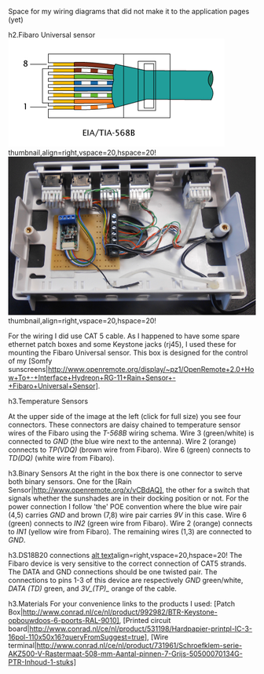 Space for my wiring diagrams that did not make it to the application pages (yet)

h2.Fibaro Universal sensor
![alt text](htdocs/T-568B.png)thumbnail,align=right,vspace=20,hspace=20!
![alt text](htdocs/WiringFUS.png)thumbnail,align=right,vspace=20,hspace=20!

For the wiring I did use CAT 5 cable. As I happened to have some spare ethernet patch boxes and some Keystone jacks (rj45), I used these for mounting the Fibaro Universal sensor. This box is designed for the control of my [Somfy sunscreens|http://www.openremote.org/display/~pz1/OpenRemote+2.0+How+To+-+Interface+Hydreon+RG-11+Rain+Sensor+-+Fibaro+Universal+Sensor].

h3.Temperature Sensors

At the upper side of the image at the left (click for full size) you see four connectors. These connectors are daisy chained to temperature sensor wires of the Fibaro using the *T-568B* wiring schema.
Wire 3 (green/white) is connected to *GND* (the blue wire next to the antenna). Wire 2 (orange) connects to *TP(VDQ)* (brown wire from Fibaro). Wire 6 (green) connects to *TD(DQ)* (white wire from Fibaro).

h3.Binary Sensors
At the right in the box there is one connector to serve both binary sensors. One for the [Rain Sensor|http://www.openremote.org/x/vCBdAQ], the other for a switch that signals whether the sunshades are in their docking position or not. 
For the power connection I follow 'the' POE convention where the blue wire pair (4,5) carries *GND* and brown (7,8) wire pair carries *9V* in this case. Wire 6 (green) connects to *IN2* (green wire from Fibaro). Wire 2 (orange) connects to *IN1* (yellow wire from Fibaro). The remaining wires (1,3) are connected to *GND*.

h3.DS18B20 connections
[alt text](htdocs/DS18B20.png)align=right,vspace=20,hspace=20! 
The Fibaro device is very sensitive to the correct connection of CAT5 strands. The DATA and GND connections should be one twisted pair.
The connections to pins 1-3 of this device are respectively *GND* green/white, *DATA _(TD)_* green, and *3V_(TP)_* orange of the cable.

h3.Materials
For your convenience links to the products I used: [Patch Box|http://www.conrad.nl/ce/nl/product/992982/BTR-Keystone-opbouwdoos-6-poorts-RAL-9010], [Printed circuit board|http://www.conrad.nl/ce/nl/product/531198/Hardpapier-printpl-IC-3-16pol-110x50x16?queryFromSuggest=true], [Wire terminal|http://www.conrad.nl/ce/nl/product/731961/Schroefklem-serie-AKZ500-V-Rastermaat-508-mm-Aantal-pinnen-7-Grijs-50500070134G-PTR-Inhoud-1-stuks]